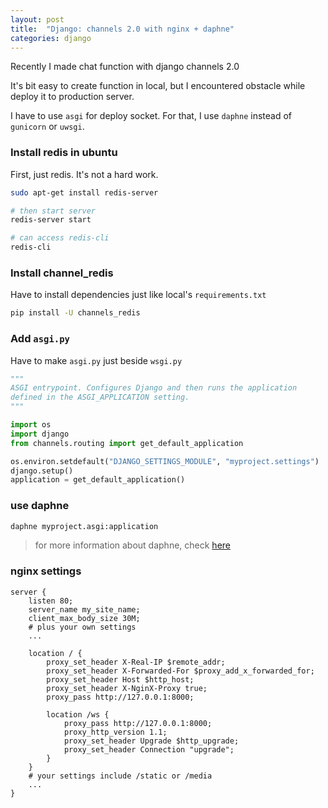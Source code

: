 ```yaml
---
layout: post
title:  "Django: channels 2.0 with nginx + daphne"
categories: django
---
```



Recently I made chat function with django channels 2.0

It's bit easy to create function in local, but I encountered obstacle while deploy it to production server.


I have to use `asgi` for deploy socket. For that, I use `daphne` instead of `gunicorn` or `uwsgi`.



### Install redis in ubuntu

First, just redis. It's not a hard work.

```bash
sudo apt-get install redis-server

# then start server
redis-server start

# can access redis-cli
redis-cli
```

### Install channel_redis

Have to install dependencies just like local's `requirements.txt`

```bash
pip install -U channels_redis
```

### Add `asgi.py`

Have to make `asgi.py` just beside `wsgi.py`

```python
"""
ASGI entrypoint. Configures Django and then runs the application
defined in the ASGI_APPLICATION setting.
"""

import os
import django
from channels.routing import get_default_application

os.environ.setdefault("DJANGO_SETTINGS_MODULE", "myproject.settings")
django.setup()
application = get_default_application()
```


### use daphne

```bash
daphne myproject.asgi:application
```

> for more information about daphne, check [here](https://github.com/django/daphne)


### nginx settings

```nginx
server {
    listen 80;
    server_name my_site_name;
    client_max_body_size 30M;
    # plus your own settings
    ...

    location / {
        proxy_set_header X-Real-IP $remote_addr;
        proxy_set_header X-Forwarded-For $proxy_add_x_forwarded_for;
        proxy_set_header Host $http_host;
        proxy_set_header X-NginX-Proxy true;
        proxy_pass http://127.0.0.1:8000;

        location /ws {
            proxy_pass http://127.0.0.1:8000;
            proxy_http_version 1.1;
            proxy_set_header Upgrade $http_upgrade;
            proxy_set_header Connection "upgrade";
        }
    }
    # your settings include /static or /media
    ...
}
```

